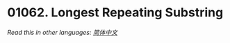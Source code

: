 # 01062. Longest Repeating Substring

  _Read this in other languages:_
    [_简体中文_](README.zh-CN.md)


